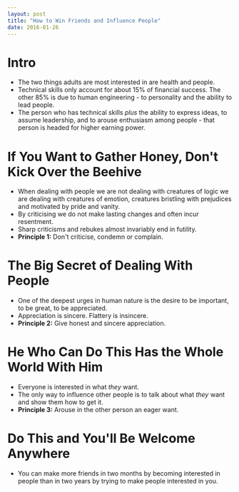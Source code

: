 ```yaml
---
layout: post
title: "How to Win Friends and Influence People"
date: 2016-01-26
---
```


# Intro
* The two things adults are most interested in are health and people.
* Technical skills only account for about 15% of financial success. The other 85% is due to human engineering - to personality and the ability to lead people.
* The person who has technical skills _plus_ the ability to express ideas, to assume leadership, and to arouse enthusiasm among people - that person is headed for higher earning power.

# If You Want to Gather Honey, Don't Kick Over the Beehive
* When dealing with people we are not dealing with creatures of logic we are dealing with creatures of emotion, creatures bristling with prejudices and motivated by pride and vanity.
* By criticising we do not make lasting changes and often incur resentment.
* Sharp criticisms and rebukes almost invariably end in futility.
* **Principle 1:** Don't criticise, condemn or complain.

# The Big Secret of Dealing With People
* One of the deepest urges in human nature is the desire to be important, to be great, to be appreciated.
* Appreciation is sincere. Flattery is insincere.
* **Principle 2:** Give honest and sincere appreciation.

# He Who Can Do This Has the Whole World With Him
* Everyone is interested in what _they_ want.
* The only way to influence other people is to talk about what _they_ want and show them how to get it.
* **Principle 3:** Arouse in the other person an eager want.

# Do This and You'll Be Welcome Anywhere
* You can make more friends in two months by becoming interested in people than in two years by trying to make people interested in you.
